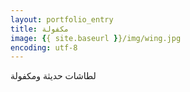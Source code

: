 ```yaml
---
layout: portfolio_entry
title: مكفولة
image: {{ site.baseurl }}/img/wing.jpg
encoding: utf-8
---
```

لطاشات حديثة ومكفولة